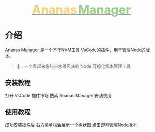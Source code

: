 <p align="center">
<br/>
<a href="https://zjxzjw.github.io/Ananas-UI/#/ananas">
  <span style="font-size: 40px; font-weight: bold; color: #f1d270;">Ananas</span>
  <span style="font-size: 40px; font-weight: bold; color: #95cf88">Manager</span>
</a>
</p>


# 介绍

Ananas Manager 是一个基于NVM工具 VsCode的插件，用于管理Node的版本。

> 🍍：一个看起来像热带水果风味的 Node 可视化版本管理工具

## 安装教程

打开 VsCode 插件市场 搜索 Ananas Manager 安装使用

## 使用教程

成功安装插件后 右方菜单栏会展示一个树状图 点击即可管理Node版本
